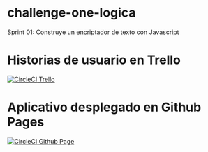 # challenge-one-logica
Sprint 01: Construye un encriptador de texto con Javascript

# Historias de usuario en Trello

[![CircleCI](https://www.alura.com.br/assets/img/challenges/icons/icon-trello.1675892071.svg?style=svg) Trello](https://trello.com/b/QKaNAzpI/encriptador-de-texto-alura-challenges-one) 

# Aplicativo desplegado en Github Pages

[![CircleCI](https://github.com/favicon.ico) Github Page](https://vashigo.github.io/challenge-one-logica/) 

